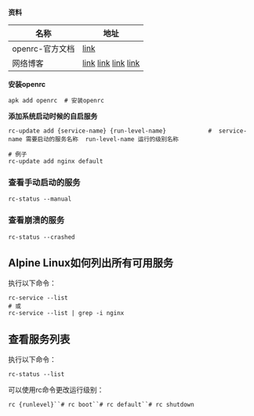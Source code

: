 



**资料**

| 名称            | 地址                                                         |
| --------------- | ------------------------------------------------------------ |
| openrc-官方文档 | [link](https://docs.alpinelinux.org/user-handbook/0.1a/Working/openrc.html) |
| 网络博客        | [link](https://www.kryii.com/44.html)  [link](http://iytc.net/wordpress/?p=5333) [link](https://www.onitroad.com/jc/linux/how-to-enable-and-start-services-on-alpine-linux.html) [link](https://www.xiexianbin.cn/docker/images/docker-alpine/index.html?to_index=1) |



**安装openrc**

```shell
apk add openrc  # 安装openrc
```

**添加系统启动时候的自启服务**

```shell
rc-update add {service-name} {run-level-name}            #  service-name 需要启动的服务名称  run-level-name 运行的级别名称

# 例子
rc-update add nginx default
```

### 查看手动启动的服务

```shell
rc-status --manual
```

### 查看崩溃的服务

```shell
rc-status --crashed
```

## Alpine Linux如何列出所有可用服务

执行以下命令：

```shell
rc-service --list
# 或
rc-service --list | grep -i nginx
```

## 查看服务列表

执行以下命令：

```shell
rc-status --list
```

可以使用rc命令更改运行级别：

```shell
rc {runlevel}``# rc boot``# rc default``# rc shutdown
```